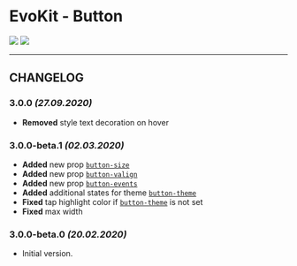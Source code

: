 [README]: /packages/evokit-button/README.md

[button-size]: /packages/evokit-button/?id=button-size
[button-theme]: /packages/evokit-button/?id=button-theme
[button-valign]: /packages/evokit-button/?id=button-valign
[button-events]: /packages/evokit-button/?id=button-events

# EvoKit - Button

[![](https://img.shields.io/npm/v/evokit-button.svg)](https://www.npmjs.com/package/evokit-button)
[![](https://img.shields.io/badge/page-README-42b983)][README]

---

## CHANGELOG

### 3.0.0 *(27.09.2020)*

- **Removed** style text decoration on hover

### 3.0.0-beta.1 *(02.03.2020)*

- **Added** new prop [`button-size`][button-size]
- **Added** new prop [`button-valign`][button-valign]
- **Added** new prop [`button-events`][button-events]
- **Added** additional states for theme [`button-theme`][button-theme]
- **Fixed** tap highlight color if [`button-theme`][button-theme] is not set
- **Fixed** max width

### 3.0.0-beta.0 *(20.02.2020)*

- Initial version.
